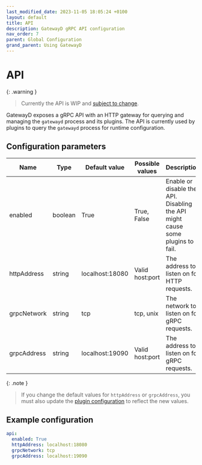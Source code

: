 ```yaml
---
last_modified_date: 2023-11-05 18:05:24 +0100
layout: default
title: API
description: GatewayD gRPC API configuration
nav_order: 7
parent: Global Configuration
grand_parent: Using GatewayD
---
```


# API

{: .warning }
> Currently the API is WIP and [subject to change](https://github.com/gatewayd-io/gatewayd/issues/181).

GatewayD exposes a gRPC API with an HTTP gateway for querying and managing the `gatewayd` process and its plugins. The API is currently used by plugins to query the `gatewayd` process for runtime configuration.

## Configuration parameters

| Name        | Type    | Default value   | Possible values | Description                                                                    |
| ----------- | ------- | --------------- | --------------- | ------------------------------------------------------------------------------ |
| enabled     | boolean | True            | True, False     | Enable or disable the API. Disabling the API might cause some plugins to fail. |
| httpAddress | string  | localhost:18080 | Valid host:port | The address to listen on for HTTP requests.                                    |
| grpcNetwork | string  | tcp             | tcp, unix       | The network to listen on for gRPC requests.                                    |
| grpcAddress | string  | localhost:19090 | Valid host:port | The address to listen on for gRPC requests.                                    |

{: .note }
> If you change the default values for `httpAddress` or `grpcAddress`, you must also update the [plugin configuration](/plugins-configuration/plugins-configuration) to reflect the new values.

## Example configuration

```yaml
api:
  enabled: True
  httpAddress: localhost:18080
  grpcNetwork: tcp
  grpcAddress: localhost:19090
```
